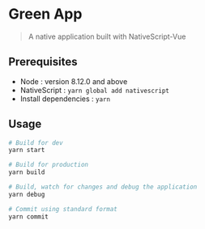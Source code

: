 # Green App

> A native application built with NativeScript-Vue

## Prerequisites

* Node : version 8.12.0 and above
* NativeScript : `yarn global add nativescript`
* Install dependencies : `yarn`

## Usage

``` bash
# Build for dev
yarn start

# Build for production
yarn build

# Build, watch for changes and debug the application
yarn debug

# Commit using standard format
yarn commit
```
